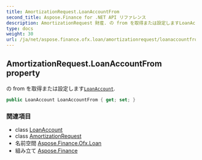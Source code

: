 ```yaml
---
title: AmortizationRequest.LoanAccountFrom
second_title: Aspose.Finance for .NET API リファレンス
description: AmortizationRequest 財産. の from を取得または設定しますLoanAccount.
type: docs
weight: 30
url: /ja/net/aspose.finance.ofx.loan/amortizationrequest/loanaccountfrom/
---
```

## AmortizationRequest.LoanAccountFrom property

の from を取得または設定します[`LoanAccount`](../../../aspose.finance.ofx/loanaccount/).

```csharp
public LoanAccount LoanAccountFrom { get; set; }
```

### 関連項目

* class [LoanAccount](../../../aspose.finance.ofx/loanaccount/)
* class [AmortizationRequest](../)
* 名前空間 [Aspose.Finance.Ofx.Loan](../../amortizationrequest/)
* 組み立て [Aspose.Finance](../../../)


